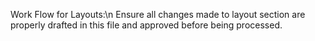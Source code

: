 Work Flow for Layouts:\n Ensure all changes made to layout section are properly drafted in this file and approved before being processed.
